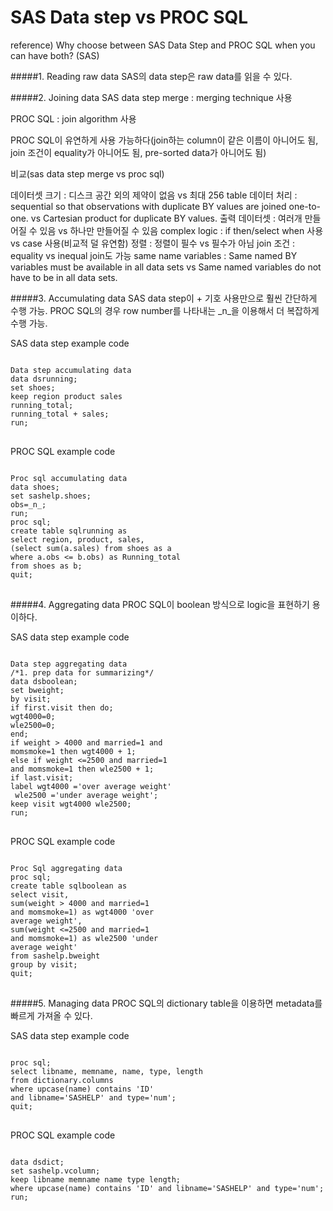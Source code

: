 # SAS Data step vs PROC SQL
reference) Why choose between SAS Data Step and PROC SQL when you can have both? (SAS)

#####1. Reading raw data
SAS의 data step은 raw data를 읽을 수 있다.

#####2. Joining data
SAS data step merge
: merging technique 사용

PROC SQL
: join algorithm 사용

PROC SQL이 유연하게 사용 가능하다(join하는 column이 같은 이름이 아니어도 됨, join 조건이 equality가 아니어도 됨, pre-sorted data가 아니어도 됨)

비교(sas data step merge vs proc sql)

데이터셋 크기 : 디스크 공간 외의 제약이 없음 vs 최대 256 table
데이터 처리 : sequential so that observations with duplicate
BY values are joined one-to-one. vs Cartesian product for duplicate BY
values.
출력 데이터셋 : 여러개 만들어질 수 있음 vs 하나만 만들어질 수 있음
complex logic : if then/select when 사용 vs case 사용(비교적 덜 유연함)
정렬 : 정렬이 필수 vs 필수가 아님
join 조건 : equality vs inequal join도 가능
same name variables : Same named BY variables must be available in
all data sets vs Same named variables do not
have to be in all data sets.

#####3. Accumulating data
SAS data step이 + 기호 사용만으로 훨씬 간단하게 수행 가능.
PROC SQL의 경우 row number를 나타내는 _n_을 이용해서 더 복잡하게 수행 가능.

SAS data step example code
<pre>
<code>
Data step accumulating data
data dsrunning;
set shoes;
keep region product sales
running_total;
running_total + sales;
run;
</code>
</pre>

PROC SQL example code
<pre>
<code>
Proc sql accumulating data
data shoes;
set sashelp.shoes;
obs=_n_;
run;
proc sql;
create table sqlrunning as
select region, product, sales,
(select sum(a.sales) from shoes as a
where a.obs <= b.obs) as Running_total
from shoes as b;
quit;
</code>
</pre>

#####4. Aggregating data
PROC SQL이 boolean 방식으로 logic을 표현하기 용이하다.

SAS data step example code
<pre>
<code>
Data step aggregating data
/*1. prep data for summarizing*/
data dsboolean;
set bweight;
by visit;
if first.visit then do;
wgt4000=0;
wle2500=0;
end;
if weight > 4000 and married=1 and
momsmoke=1 then wgt4000 + 1;
else if weight <=2500 and married=1
and momsmoke=1 then wle2500 + 1;
if last.visit;
label wgt4000 ='over average weight'
 wle2500 ='under average weight';
keep visit wgt4000 wle2500;
run;
</code>
</pre>

PROC SQL example code
<pre>
<code>
Proc Sql aggregating data
proc sql;
create table sqlboolean as
select visit,
sum(weight > 4000 and married=1
and momsmoke=1) as wgt4000 'over
average weight',
sum(weight <=2500 and married=1
and momsmoke=1) as wle2500 'under
average weight'
from sashelp.bweight
group by visit;
quit;
</code>
</pre>

#####5. Managing data
PROC SQL의 dictionary table을 이용하면 metadata를 빠르게 가져올 수 있다.

SAS data step example code
<pre>
<code>
proc sql;
select libname, memname, name, type, length
from dictionary.columns
where upcase(name) contains 'ID'
and libname='SASHELP' and type='num';
quit;
</code>
</pre>

PROC SQL example code
<pre>
<code>
data dsdict;
set sashelp.vcolumn;
keep libname memname name type length;
where upcase(name) contains 'ID' and libname='SASHELP' and type='num';
run;
</code>
</pre>
